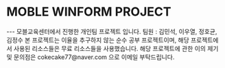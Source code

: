 <h1>MOBLE WINFORM PROJECT</h1>
---
모블교육센터에서 진행한 개인팀 프로젝트 입니다. 팀원 : 김민석, 이우열, 정호균, 김정수
본 프로젝트는 이율을 추구하지 않는 순수 공부 프로젝트이며,
해당 프로젝트에서 사용된 리소스들은 무료 리소스들을 사용했습니다. 
해당 프로젝트에 관한 이의 제기 및 문의점은 cokecake77@naver.com 으로 이메일 부탁드립니다.
